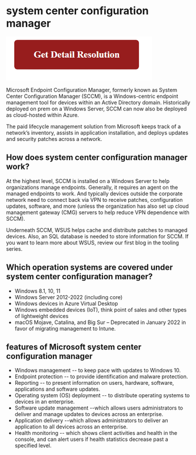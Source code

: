 # system center configuration manager

[![system center configuration manager](gett-detail.png)](https://github.com/techwhoop/system.center.configuration.manager/)

Microsoft Endpoint Configuration Manager, formerly known as System Center Configuration Manager (SCCM), is a Windows-centric endpoint management tool for devices within an Active Directory domain. Historically deployed on prem on a Windows Server, SCCM can now also be deployed as cloud-hosted within Azure.

The paid lifecycle management solution from Microsoft keeps track of a network’s inventory, assists in application installation, and deploys updates and security patches across a network.

## How does system center configuration manager work?

At the highest level, SCCM is installed on a Windows Server to help organizations manage endpoints. Generally, it requires an agent on the managed endpoints to work. And typically devices outside the corporate network need to connect back via VPN to receive patches, configuration updates, software, and more (unless the organization has also set up cloud management gateway (CMG) servers to help reduce VPN dependence with SCCM).

Underneath SCCM, WSUS helps cache and distribute patches to managed devices. Also, an SQL database is needed to store information for SCCM. If you want to learn more about WSUS, review our first blog in the tooling series.

## Which operation systems are covered under system center configuration manager?

* Windows 8.1, 10, 11
* Windows Server 2012-2022 (including core)
* Windows devices in Azure Virtual Desktop
* Windows embedded devices (IoT), think point of sales and other types of lightweight devices
* macOS Mojave, Catalina, and Big Sur – Deprecated in January 2022 in favor of migrating management to Intune.

## features of Microsoft system center configuration manager

* Windows management -- to keep pace with updates to Windows 10.
* Endpoint protection -- to provide identification and malware protection.
* Reporting -- to present information on users, hardware, software, applications and software updates.
* Operating system (OS) deployment -- to distribute operating systems to devices in an enterprise.
* Software update management --which allows users administrators to deliver and manage updates to devices across an enterprise.
* Application delivery --which allows administrators to deliver an application to all devices across an enterprise.
* Health monitoring -- which shows client activities and health in the console, and can alert users if health statistics decrease past a specified level.
